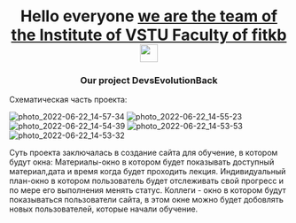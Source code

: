 <h1 align="center">Hello everyone <a href="https://daniilshat.ru/" target="_blank">we are the team of the Institute of VSTU Faculty of fitkb</a> 
<img src="https://github.com/blackcater/blackcater/raw/main/images/Hi.gif" height="32"/></h1>
<h3 align="center">Our project DevsEvolutionBack</h3>





Схематическая часть проекта:


![photo_2022-06-22_14-57-34](https://user-images.githubusercontent.com/86678856/177113377-e869492d-4efa-4790-b6ff-f25cbecb0202.jpg)
![photo_2022-06-22_14-55-23](https://user-images.githubusercontent.com/86678856/177113391-62a02c01-4d0c-40e7-b572-3b76a0002549.jpg)
![photo_2022-06-22_14-54-39](https://user-images.githubusercontent.com/86678856/177113399-2128508f-6891-4d15-974d-9d46efb62d1b.jpg)
![photo_2022-06-22_14-53-53](https://user-images.githubusercontent.com/86678856/177113406-0ebfce4e-d6b7-4156-bee1-4b174b7579b0.jpg)
![photo_2022-06-22_14-53-32](https://user-images.githubusercontent.com/86678856/177113412-a626824b-403e-4c51-8920-ad825b597984.jpg)



Суть проекта заключалась в создание сайта для обучение, в котором будут окна:
<h21 align="center">Материалы-окно в котором будет показывать доступный материал,дата и время когда будет проходить лекция.</h21>
Индивидуальный план-окно в котором пользователь будет отслеживать свой прогресс и по мере его выполнения менять статус.
Коллеги - окно в котором будут показываться пользователи сайта, в этом окне можно будет добовлять новых пользователей, которые начали обучение.
